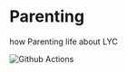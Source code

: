 # Parenting
how Parenting life about LYC


![Github Actions](https://github.com/steny138/Parenting/actions/workflows/fly.yml/badge.svg)